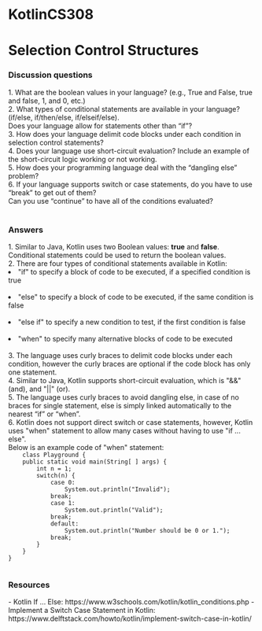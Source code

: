 # KotlinCS308

<h1>Selection Control Structures</h1>
<h3>Discussion questions</h3>
1.	What are the boolean values in your language? (e.g., True and False, true and false, 1, and 0, etc.)<br>
2.	What types of conditional statements are available in your language? (if/else, if/then/else, if/elseif/else).<br>Does your language allow for statements other than “if”?<br>
3.	How does your language delimit code blocks under each condition in selection control statements?<br>
4.	Does your language use short-circuit evaluation? Include an example of the short-circuit logic working or not working.<br>
5.	How does your programming language deal with the “dangling else” problem?<br>
6.	If your language supports switch or case statements, do you have to use “break” to get out of them?<br>Can you use “continue” to have all of the conditions evaluated?<br>
<br>
<h3>Answers</h3>
1. Similar to Java, Kotlin uses two Boolean values: <b>true</b> and <b>false</b>. Conditional statements could be used to return the boolean values.<br>
2. There are four types of conditional statements available in Kotlin:<br>
<li>"if" to specify a block of code to be executed, if a specified condition is true</li><br>
<li>"else" to specify a block of code to be executed, if the same condition is false</li><br>
<li>"else if" to specify a new condition to test, if the first condition is false</li><br>
<li>"when" to specify many alternative blocks of code to be executed</li><br>
3. The language uses curly braces to delimit code blocks under each condition, however the curly braces are optional if the code block has only one statement.<br>
4. Similar to Java, Kotlin supports short-circuit evaluation, which is "&&" (and), and "||" (or).<br>
5. The language uses curly braces to avoid dangling else, in case of no braces for single statement, else is simply linked automatically to the nearest “if” or “when”.<br>
6. Kotlin does not support direct switch or case statements, however, Kotlin uses "when" statement to allow many cases without having to use "if ... else".<br>
Below is an example code of "when" statement:
<code>
    class Playground {
    public static void main(String[ ] args) {
        int n = 1;
        switch(n) {
            case 0:
                System.out.println("Invalid");
            break;
            case 1:
                System.out.println("Valid");
            break;
            default:
                System.out.println("Number should be 0 or 1.");
            break;
        }
    }
}
    </code>
<h3>Resources</h3>
- Kotlin If ... Else: https://www.w3schools.com/kotlin/kotlin_conditions.php
- Implement a Switch Case Statement in Kotlin: https://www.delftstack.com/howto/kotlin/implement-switch-case-in-kotlin/
